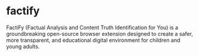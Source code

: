 # factify
FactiFy (Factual Analysis and Content Truth Identification for You) is a groundbreaking open-source browser extension designed to create a safer, more transparent, and educational digital environment for children and young adults. 
